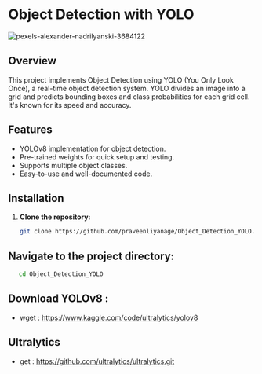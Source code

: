 # Object Detection with YOLO

![pexels-alexander-nadrilyanski-3684122](https://github.com/PraveenLiyanage/Object_Detection_YOLO/assets/111709030/644d3b36-0a62-4698-9d9b-6c5f63e3a73b)

## Overview

This project implements Object Detection using YOLO (You Only Look Once), a real-time object detection system. YOLO divides an image into a grid and predicts bounding boxes and class probabilities for each grid cell. It's known for its speed and accuracy.

## Features

- YOLOv8 implementation for object detection.
- Pre-trained weights for quick setup and testing.
- Supports multiple object classes.
- Easy-to-use and well-documented code.

## Installation

1. **Clone the repository:**

   ```bash
   git clone https://github.com/praveenliyanage/Object_Detection_YOLO.git
   ```
   
## Navigate to the project directory:
   
   ```bash
      cd Object_Detection_YOLO
   ```

## Download YOLOv8 :

- wget :  https://www.kaggle.com/code/ultralytics/yolov8

## Ultralytics 

- get : https://github.com/ultralytics/ultralytics.git


